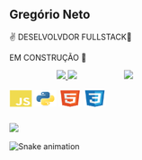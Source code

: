 ## Gregório Neto

✌ DESELVOLVDOR FULLSTACK🔋

EM CONSTRUÇÃO 🚧 
 <div align="center">
  <a href="https://github.com/GregorioGrGeOtOl">
    <img height="150em" src="https://github-readme-stats.vercel.app/api?username=GregorioGrGeOtOl&count_private=true&include_all_commits=true&show_icons=true&theme=dracula&hide_border=false&show_owner=true"/>
    <img height="150em" src="https://github-readme-stats.vercel.app/api/top-langs/?username=GregorioGrGeOtOl&theme=dracula&hide_border=false&&layout=compact"/></a>
<img align="right" width="300" src="https://i2.wp.com/allhtaccess.info/wp-content/uploads/2018/03/programming.gif?fit=1281%2C716&ssl=1" />
</div>
<div style="display: inline_block"><br>
  <img align="center" alt="Gregorio-Js" height="30" width="40" src="https://raw.githubusercontent.com/devicons/devicon/master/icons/javascript/javascript-plain.svg">
  <img align="center" alt="Gregorio-Python" height="30" width="40" src="https://raw.githubusercontent.com/devicons/devicon/master/icons/python/python-original.svg">
  <!-- <img align="center" alt="Gregorio-Ts" height="30" width="40" src="https://raw.githubusercontent.com/devicons/devicon/master/icons/typescript/typescript-plain.svg"> -->
  <!-- <img align="center" alt="Gregorio-React" height="30" width="40" src="https://raw.githubusercontent.com/devicons/devicon/master/icons/react/react-original.svg"> -->
  <img align="center" alt="Gregorio-HTML" height="30" width="40" src="https://raw.githubusercontent.com/devicons/devicon/master/icons/html5/html5-original.svg">
  <img align="center" alt="Gregorio-CSS" height="30" width="40" src="https://raw.githubusercontent.com/devicons/devicon/master/icons/css3/css3-original.svg"> 
</div>

##
 </div>
  <!-- <a href="https://instagram.com/Luizkk7" target="_blank"><img src="https://img.shields.io/badge/-Instagram-%23E4405F?style=for-the-badge&logo=instagram&logoColor=white" target="_blank"></a>
 <a href="https://discord.gg/AG2CvMgk" target="_blank"><img src="https://img.shields.io/badge/Discord-7289DA?style=for-the-badge&logo=discord&logoColor=white" target="_blank"></a> 
   <a href="https://wa.me/5521969860322?text=Sou+Luiz+%2C+fale+comigo+%21%F0%9F%90%B1%E2%80%8D%F0%9F%91%A4" target="_blank"><img src="https://img.shields.io/badge/WhatsApp-25D366?style=for-the-badge&logo=whatsapp&logoColor=white" target="_blank"></a> -->
  <a href = "mailto:gregorionetoci@hotmail.com"><img src="https://img.shields.io/badge/-Gmail-%23333?style=for-the-badge&logo=gmail&logoColor=white" target="_blank"></a>
  <!-- <a href="https://www.linkedin.com/in/luiz-andrade-51177367/" target="_blank"><img src="https://img.shields.io/badge/-LinkedIn-%230077B5?style=for-the-badge&logo=linkedin&logoColor=white" target="_blank"></a>  -->
 

 ![Snake animation](https://github.com/GregorioGrGeOtOl/GregorioGrGeOtOl/blob/ddb490476ea17306296f3b1ac2e5eaa778096cec/.github/workflows/snake.yml)
 
</div>
